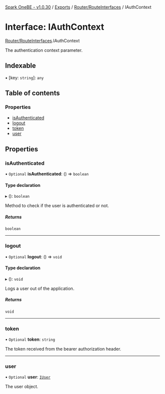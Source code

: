 [Spark OneBE - v1.0.30](../README.md) / [Exports](../modules.md) / [Router/RouteInterfaces](../modules/Router_RouteInterfaces.md) / IAuthContext

# Interface: IAuthContext

[Router/RouteInterfaces](../modules/Router_RouteInterfaces.md).IAuthContext

The authentication context parameter.

## Indexable

▪ [key: `string`]: `any`

## Table of contents

### Properties

- [isAuthenticated](Router_RouteInterfaces.IAuthContext.md#isauthenticated)
- [logout](Router_RouteInterfaces.IAuthContext.md#logout)
- [token](Router_RouteInterfaces.IAuthContext.md#token)
- [user](Router_RouteInterfaces.IAuthContext.md#user)

## Properties

### isAuthenticated

• `Optional` **isAuthenticated**: () => `boolean`

#### Type declaration

▸ (): `boolean`

Method to check if the user is authenticated or not.

##### Returns

`boolean`

___

### logout

• `Optional` **logout**: () => `void`

#### Type declaration

▸ (): `void`

Logs a user out of the application.

##### Returns

`void`

___

### token

• `Optional` **token**: `string`

The token received from the bearer authorization header.

___

### user

• `Optional` **user**: [`IUser`](Authentication_IUser.IUser.md)

The user object.
